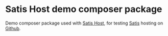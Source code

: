 # Satis Host demo composer package

Demo composer package used with [Satis Host], for testing [Satis] hosting on [Github].

[Satis Host]: https://github.com/markchalloner/satishost
[Satis]: https://getcomposer.org/doc/articles/handling-private-packages-with-satis.md#satis
[Github]: https://github.com